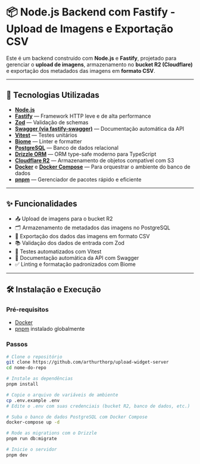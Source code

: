 # 📦 Node.js Backend com Fastify - Upload de Imagens e Exportação CSV

Este é um backend construído com **Node.js** e **Fastify**, projetado para gerenciar o **upload de imagens**, armazenamento no **bucket R2 (Cloudflare)** e exportação dos metadados das imagens em **formato CSV**.

---

## 🚀 Tecnologias Utilizadas

- **[Node.js](https://nodejs.org/)**
- **[Fastify](https://fastify.dev/)** — Framework HTTP leve e de alta performance
- **[Zod](https://zod.dev/)** — Validação de schemas
- **[Swagger (via fastify-swagger)](https://github.com/fastify/fastify-swagger)** — Documentação automática da API
- **[Vitest](https://vitest.dev/)** — Testes unitários
- **[Biome](https://biomejs.dev/)** — Linter e formatter
- **[PostgreSQL](https://www.postgresql.org/)** — Banco de dados relacional
- **[Drizzle ORM](https://orm.drizzle.team/)** — ORM type-safe moderno para TypeScript
- **[Cloudflare R2](https://www.cloudflare.com/products/r2/)** — Armazenamento de objetos compatível com S3
- **[Docker](https://www.docker.com/)** e **[Docker Compose](https://docs.docker.com/compose/)** — Para orquestrar o ambiente do banco de dados
- **[pnpm](https://pnpm.io/)** — Gerenciador de pacotes rápido e eficiente

---

## ✨ Funcionalidades

- 📤 Upload de imagens para o bucket R2
- 🗂️ Armazenamento de metadados das imagens no PostgreSQL
- 📄 Exportação dos dados das imagens em formato CSV
- 📚 Validação dos dados de entrada com Zod
- 🧪 Testes automatizados com Vitest
- 📑 Documentação automática da API com Swagger
- ✅ Linting e formatação padronizados com Biome

---

## 🛠️ Instalação e Execução

### Pré-requisitos

- [Docker](https://www.docker.com/)
- [pnpm](https://pnpm.io/) instalado globalmente

### Passos

```bash
# Clone o repositório
git clone https://github.com/arthurthorp/upload-widget-server
cd nome-do-repo

# Instale as dependências
pnpm install

# Copie o arquivo de variáveis de ambiente
cp .env.example .env
# Edite o .env com suas credenciais (bucket R2, banco de dados, etc.)

# Suba o banco de dados PostgreSQL com Docker Compose
docker-compose up -d

# Rode as migrations com o Drizzle
pnpm run db:migrate

# Inicie o servidor
pnpm dev
```
